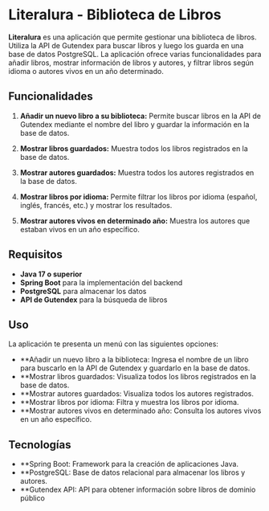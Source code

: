 # Literalura - Biblioteca de Libros

**Literalura** es una aplicación que permite gestionar una biblioteca de libros. Utiliza la API de Gutendex para buscar libros y luego los guarda en una base de datos PostgreSQL. La aplicación ofrece varias funcionalidades para añadir libros, mostrar información de libros y autores, y filtrar libros según idioma o autores vivos en un año determinado.

## Funcionalidades

1. **Añadir un nuevo libro a su biblioteca:**
   Permite buscar libros en la API de Gutendex mediante el nombre del libro y guardar la información en la base de datos.

2. **Mostrar libros guardados:**
   Muestra todos los libros registrados en la base de datos.

3. **Mostrar autores guardados:**
   Muestra todos los autores registrados en la base de datos.

4. **Mostrar libros por idioma:**
   Permite filtrar los libros por idioma (español, inglés, francés, etc.) y mostrar los resultados.

5. **Mostrar autores vivos en determinado año:**
   Muestra los autores que estaban vivos en un año específico.

## Requisitos

- **Java 17 o superior**
- **Spring Boot** para la implementación del backend
- **PostgreSQL** para almacenar los datos
- **API de Gutendex** para la búsqueda de libros

## Uso
La aplicación te presenta un menú con las siguientes opciones:

- **Añadir un nuevo libro a la biblioteca: Ingresa el nombre de un libro para buscarlo en la API de Gutendex y guardarlo en la base de datos.
- **Mostrar libros guardados: Visualiza todos los libros registrados en la base de datos.
- **Mostrar autores guardados: Visualiza todos los autores registrados.
- **Mostrar libros por idioma: Filtra y muestra los libros por idioma.
- **Mostrar autores vivos en determinado año: Consulta los autores vivos en un año específico.

## Tecnologías
- **Spring Boot: Framework para la creación de aplicaciones Java.
- **PostgreSQL: Base de datos relacional para almacenar los libros y autores.
- **Gutendex API: API para obtener información sobre libros de dominio público
